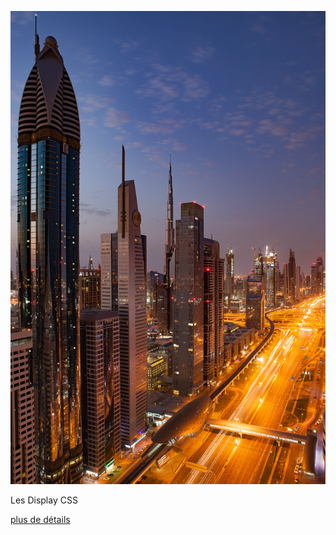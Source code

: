 ![Dubai](./asset/asset00.jpg)

Les Display CSS

[plus de détails](https://developer.mozilla.org/fr/docs/Web/CSS/display)